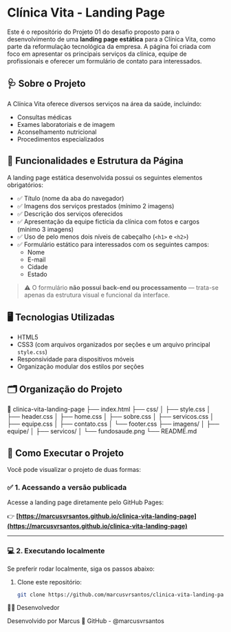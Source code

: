 # Clínica Vita - Landing Page

Este é o repositório do Projeto 01 do desafio proposto para o desenvolvimento de uma **landing page estática** para a Clínica Vita, como parte da reformulação tecnológica da empresa. A página foi criada com foco em apresentar os principais serviços da clínica, equipe de profissionais e oferecer um formulário de contato para interessados.

## 🩺 Sobre o Projeto

A Clínica Vita oferece diversos serviços na área da saúde, incluindo:

- Consultas médicas
- Exames laboratoriais e de imagem
- Aconselhamento nutricional
- Procedimentos especializados

## 📌 Funcionalidades e Estrutura da Página

A landing page estática desenvolvida possui os seguintes elementos obrigatórios:

- ✅ Título (nome da aba do navegador)
- ✅ Imagens dos serviços prestados (mínimo 2 imagens)
- ✅ Descrição dos serviços oferecidos
- ✅ Apresentação da equipe fictícia da clínica com fotos e cargos (mínimo 3 imagens)
- ✅ Uso de pelo menos dois níveis de cabeçalho (`<h1>` e `<h2>`)
- ✅ Formulário estático para interessados com os seguintes campos:
  - Nome
  - E-mail
  - Cidade
  - Estado

> ⚠️ O formulário **não possui back-end ou processamento** — trata-se apenas da estrutura visual e funcional da interface.

## 🖥️ Tecnologias Utilizadas

- HTML5
- CSS3 (com arquivos organizados por seções e um arquivo principal `style.css`)
- Responsividade para dispositivos móveis
- Organização modular dos estilos por seções

## 🗂️ Organização do Projeto

📁 clinica-vita-landing-page ├── index.html ├── css/ │ ├── style.css │ ├── header.css │ ├── home.css │ ├── sobre.css │ ├── servicos.css │ ├── equipe.css │ ├── contato.css │ └── footer.css ├── imagens/ │ ├── equipe/ │ ├── servicos/ │ └── fundosaude.png └── README.md


## 🚀 Como Executar o Projeto

Você pode visualizar o projeto de duas formas:

### ✅ 1. Acessando a versão publicada

Acesse a landing page diretamente pelo GitHub Pages:

👉 **[https://marcusvrsantos.github.io/clinica-vita-landing-page](https://marcusvrsantos.github.io/clinica-vita-landing-page)**

---

### 💻 2. Executando localmente

Se preferir rodar localmente, siga os passos abaixo:

1. Clone este repositório:
   ```bash
   git clone https://github.com/marcusvrsantos/clinica-vita-landing-page.git


👨‍💻 Desenvolvedor

Desenvolvido por Marcus
🔗 GitHub - @marcusvrsantos

